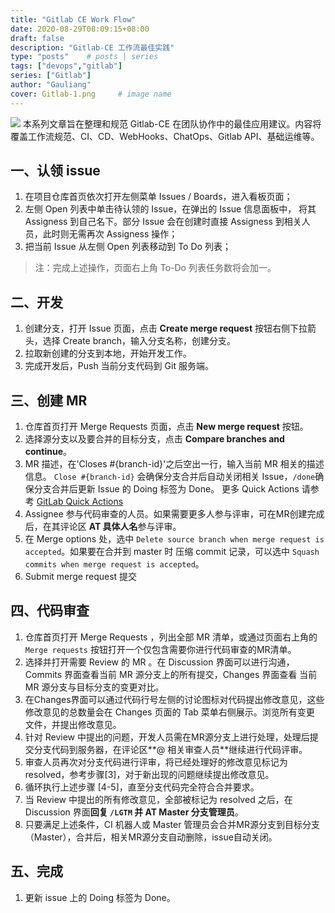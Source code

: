 ```yaml
---
title: "Gitlab CE Work Flow"
date: 2020-08-29T08:09:15+08:00
draft: false
description: "Gitlab-CE 工作流最佳实践"
type: "posts"    # posts | series
tags: ["devops","gitlab"]
series: ["Gitlab"]
author: "Gauliang"
cover: Gitlab-1.png     # image name
---
```


![](Gitlab-1\.png)
本系列文章旨在整理和规范 Gitlab-CE 在团队协作中的最佳应用建议。内容将覆盖工作流规范、CI、CD、WebHooks、ChatOps、Gitlab API、基础运维等。

## 一、认领 issue

1. 在项目仓库首页依次打开左侧菜单 Issues / Boards，进入看板页面；
2. 左侧 Open 列表中单击待认领的 Issue，在弹出的 Issue 信息面板中， 将其 Assigness 到自己名下。部分 Issue 会在创建时直接 Assigness 到相关人员，此时则无需再次 Assigness 操作；
3. 把当前 Issue 从左侧 Open 列表移动到 To Do 列表；

> 注：完成上述操作，页面右上角 To-Do 列表任务数将会加一。

## 二、开发

1. 创建分支，打开 Issue 页面，点击 **Create merge request** 按钮右侧下拉箭头，选择  Create branch，输入分支名称，创建分支。
2. 拉取新创建的分支到本地，开始开发工作。
3. 完成开发后，Push 当前分支代码到 Git 服务端。

## 三、创建 MR

1. 仓库首页打开 Merge Requests 页面，点击 **New merge request** 按钮。
2. 选择源分支以及要合并的目标分支，点击 **Compare branches and continue**。
3. MR 描述，在'Closes #{branch-id}'之后空出一行，输入当前 MR 相关的描述信息。
   `Close #{branch-id}` 会确保分支合并后自动关闭相关 Issue，`/done`确保分支合并后更新 Issue 的 Doing 标签为 Done。
   更多 Quick Actions 请参考 [GitLab Quick Actions](https://gitlab.com/help/user/project/quick_actions.md)
4. Assignee 参与代码审查的人员。如果需要更多人参与评审，可在MR创建完成后，在其评论区 **AT 具体人名**参与评审。
5. 在 Merge options 处，选中 `Delete source branch when merge request is accepted`。如果要在合并到 master 时
   压缩 commit 记录，可以选中  `Squash commits when merge request is accepted`。
6. Submit merge request 提交

## 四、代码审查

1. 仓库首页打开 Merge Requests ，列出全部 MR 清单，或通过页面右上角的 `Merge requests` 按钮打开一个仅包含需要你进行代码审查的MR清单。
2. 选择并打开需要 Review 的 MR 。在 Discussion 界面可以进行沟通，Commits 界面查看当前 MR 源分支上的所有提交，Changes 界面查看
   当前 MR 源分支与目标分支的变更对比。
3. 在Changes界面可以通过代码行号左侧的讨论图标对代码提出修改意见，这些修改意见的总数量会在 Changes 页面的 Tab 菜单右侧展示。浏览所有变更
   文件，并提出修改意见。
4. 针对 Review 中提出的问题，开发人员需在MR源分支上进行处理，处理后提交分支代码到服务器，在评论区**@ 相关审查人员**继续进行代码评审。
5. 审查人员再次对分支代码进行评审，将已经处理好的修改意见标记为 resolved，参考步骤[3]，对于新出现的问题继续提出修改意见。
6. 循环执行上述步骤 [4-5]，直至分支代码完全符合合并要求。
7. 当 Review 中提出的所有修改意见，全部被标记为 resolved 之后，在 Discussion 界面**回复 `/LGTM` 并 AT Master 分支管理员**。
8. 只要满足上述条件，CI 机器人或 Master 管理员会合并MR源分支到目标分支（Master），合并后，相关MR源分支自动删除，issue自动关闭。

## 五、完成

1. 更新 issue 上的 Doing 标签为 Done。
